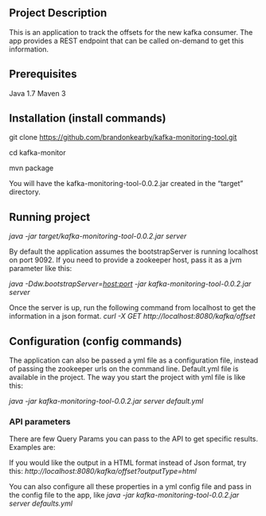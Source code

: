 ## Project Description
This is an application to track the offsets for the new kafka consumer. The app provides a REST endpoint that can be called on-demand to get this information. 
 
## Prerequisites
Java 1.7
Maven 3

## Installation (install commands)
git clone https://github.com/brandonkearby/kafka-monitoring-tool.git

cd kafka-monitor

mvn package

You will have the kafka-monitoring-tool-0.0.2.jar created in the “target” directory. 

## Running project
_java -jar target/kafka-monitoring-tool-0.0.2.jar server_

By default the application assumes the bootstrapServer is running localhost on port 9092. If you need to provide a zookeeper host, pass it as a jvm parameter like this:

_java -Ddw.bootstrapServer=<host:port> -jar kafka-monitoring-tool-0.0.2.jar server_

Once the server is up, run the following command from localhost to get the information in a json format.
_curl -X GET http://localhost:8080/kafka/offset_

## Configuration (config commands)
The application can also be passed a yml file as a configuration file, instead of passing the zookeeper urls on the command line. Default.yml file is available in the project. The way you start the project with yml file is like this:

_java -jar kafka-monitoring-tool-0.0.2.jar server default.yml_

### API parameters
There are few Query Params you can pass to the API to get specific results. Examples are:

If you would like the output in a HTML format instead of Json format, try this:
_http://localhost:8080/kafka/offset?outputType=html_


You can also configure all these properties in a yml config file and pass in the config file to the app, like
_java -jar kafka-monitoring-tool-0.0.2.jar server defaults.yml_
